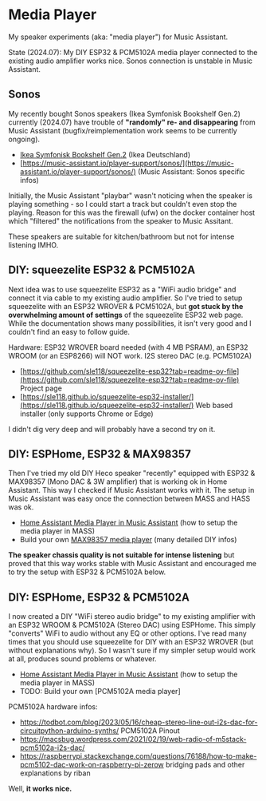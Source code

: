 # Media Player

My speaker experiments (aka: "media player") for Music Assistant.

State (2024.07): My DIY ESP32 & PCM5102A media player connected to the existing audio amplifier works nice. Sonos connection is unstable in Music Assistant.

## Sonos

My recently bought Sonos speakers (Ikea Symfonisk Bookshelf Gen.2) currently (2024.07) have trouble of **"randomly" re- and disappearing** from Music Assistant (bugfix/reimplementation work seems to be currently ongoing).

* [Ikea Symfonisk Bookshelf Gen.2](https://www.ikea.com/de/de/p/symfonisk-regal-wifi-speaker-weiss-smart-generation-2-50506587/) (Ikea Deutschland)
* [https://music-assistant.io/player-support/sonos/](https://music-assistant.io/player-support/sonos/) (Music Assistant: Sonos specific infos)

Initially, the Music Assistant "playbar" wasn't noticing when the speaker is playing something - so I could start a track but couldn't even stop the playing. Reason for this was the firewall (ufw) on the docker container host which "filtered" the notifications from the speaker to Music Assitant.

These speakers are suitable for kitchen/bathroom but not for intense listening IMHO.

## DIY: squeezelite ESP32 & PCM5102A

Next idea was to use squeezelite ESP32 as a "WiFi audio bridge" and connect it via cable to my existing audio amplifier. So I've tried to setup squeezelite with an ESP32 WROVER & PCM5102A, but **got stuck by the overwhelming amount of settings** of the squeezelite ESP32 web page. While the documentation shows many possibilities, it isn't very good and I couldn't find an easy to follow guide.

Hardware: ESP32 WROVER board needed (with 4 MB PSRAM), an ESP32 WROOM (or an ESP8266) will NOT work. I2S stereo DAC (e.g. PCM5102A)

* [https://github.com/sle118/squeezelite-esp32?tab=readme-ov-file](https://github.com/sle118/squeezelite-esp32?tab=readme-ov-file) Project page
* [https://sle118.github.io/squeezelite-esp32-installer/](https://sle118.github.io/squeezelite-esp32-installer/) Web based installer (only supports Chrome or Edge)

I didn't dig very deep and will probably have a second try on it.

## DIY: ESPHome, ESP32 & MAX98357

Then I've tried my old DIY Heco speaker "recently" equipped with ESP32 & MAX98357 (Mono DAC & 3W amplifier) that is working ok in Home Assistant. This way I checked if Music Assistant works with it. The setup in Music Assistant was easy once the connection between MASS and HASS was ok.

* [Home Assistant Media Player in Music Assistant](home_assistant_media_player.md) (how to setup the media player in MASS)
* Build your own [MAX98357 media player](MAX98357_Media_Player.md) (many detailed DIY infos)

**The speaker chassis quality is not suitable for intense listening** but proved that this way works stable with Music Assistant and encouraged me to try the setup with ESP32 & PCM5102A below.

## DIY: ESPHome, ESP32 & PCM5102A

I now created a DIY "WiFi stereo audio bridge" to my existing amplifier with an ESP32 WROOM & PCM5102A (Stereo DAC) using ESPHome. This simply "converts" WiFi to audio without any EQ or other options. I've read many times that you should use squeezelite for DIY with an ESP32 WROVER (but without explanations why). So I wasn't sure if my simpler setup would work at all, produces sound problems or whatever.

* [Home Assistant Media Player in Music Assistant](home_assistant_media_player.md) (how to setup the media player in MASS)
* TODO: Build your own [PCM5102A media player]

PCM5102A hardware infos:

* https://todbot.com/blog/2023/05/16/cheap-stereo-line-out-i2s-dac-for-circuitpython-arduino-synths/ PCM5102A Pinout
* https://macsbug.wordpress.com/2021/02/19/web-radio-of-m5stack-pcm5102a-i2s-dac/
* https://raspberrypi.stackexchange.com/questions/76188/how-to-make-pcm5102-dac-work-on-raspberry-pi-zerow bridging pads and other explanations by riban


Well, **it works nice.**
